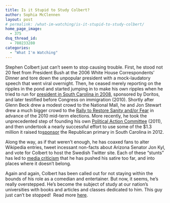 ```yaml
---
title: Is it Stupid to Study Colbert?
author: Sophia McClennen
layout: post
# permalink: /what-im-watching/is-it-stupid-to-study-colbert/
home_page_image:
  - 375
dsq_thread_id:
  - 780233280
categories:
  - "What I'm Watching"
---
```

Stephen Colbert just can&#8217;t seem to stop causing trouble. First, he stood not 20 feet from President Bush at the 2006 White House Correspondents&#8217; Dinner and tore down the unpopular president with a mock-laudatory speech that went viral overnight. Then, he ceased merely reporting on the ripples in the pond and started jumping in to make his own ripples when he tried to run for <a href="http://en.wikipedia.org/wiki/Stephen_Colbert_presidential_campaign,_2008" target="_blank">president in South Carolina in 2008</a>, sponsored by Doritos, and later testified before Congress on immigration (2010). Shortly after Glenn Beck drew a modest crowd to the National Mall, he and Jon Stewart drew a much bigger crowd to the <a href="http://www.google.com/url?q=http%3A%2F%2Fwww.huffingtonpost.com%2F2010%2F10%2F30%2Frally-to-restore-sanity-attendance_n_776547.html&sa=D&sntz=1&usg=AFQjCNG7BIO9no3y0reut_ziwAC0ZDJAYw" target="_blank">Rally to Restore Sanity and/or Fear</a> in advance of the 2010 mid-term elections. More recently, he took the unprecedented step of founding his own <a href="http://www.google.com/url?q=http%3A%2F%2Fwww.washingtonpost.com%2Fpolitics%2Ffec-allows-colbert-to-form-super-pac-for-2012-elections%2F2011%2F06%2F30%2FAGxVGBsH_story.html&sa=D&sntz=1&usg=AFQjCNF2YP_E8bHXFRMwI25fcdIdl3uy6A" target="_blank">Political Action Committee</a> (2011), and then undertook a nearly successful effort to use some of the $1.3 million it raised to<a href="http://abcnews.go.com/blogs/politics/2011/12/stephen-colbert-offers-to-buy-south-carolina-primary/" target="_blank">sponsor</a> the Republican primary in South Carolina in 2012.

Along the way, as if that weren&#8217;t enough, he has coaxed fans to alter Wikipedia entries, tweet incessant non-facts about Arizona Senator Jon Kyl, and vote for Colbert to host the Swedish Twitter site. Each of these &#8220;stunts&#8221; has led to <a href="http://www.google.com/url?q=http%3A%2F%2Fwww.nytimes.com%2F2012%2F01%2F14%2Farts%2Fstephen-colbert-stirs-up-political-campaign-and-media.html&sa=D&sntz=1&usg=AFQjCNE557HJd48MT6l8ra9rkvDJaX1_VA" target="_blank">media criticism</a> that he has pushed his satire too far, and into places where it doesn&#8217;t belong.

Again and again, Colbert has been called out for not staying within the bounds of his role as a comedian and entertainer. But now, it seems, he&#8217;s really overstepped. He&#8217;s become the subject of study at our nation&#8217;s universities with books and articles and classes dedicated to him. This guy just can&#8217;t be stopped!  Read more [here][1].

 [1]: http://www.huffingtonpost.com/sophia-a-mcclennen/stephen-colbert-studies_b_1665768.html